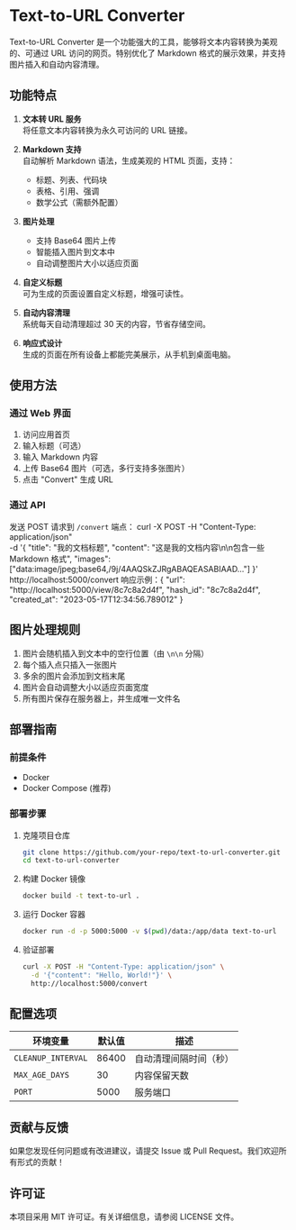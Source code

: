 # Text-to-URL Converter

Text-to-URL Converter 是一个功能强大的工具，能够将文本内容转换为美观的、可通过 URL 访问的网页。特别优化了 Markdown 格式的展示效果，并支持图片插入和自动内容清理。


## 功能特点
1. **文本转 URL 服务**  
   将任意文本内容转换为永久可访问的 URL 链接。

2. **Markdown 支持**  
   自动解析 Markdown 语法，生成美观的 HTML 页面，支持：
   - 标题、列表、代码块
   - 表格、引用、强调
   - 数学公式（需额外配置）

3. **图片处理**  
   - 支持 Base64 图片上传
   - 智能插入图片到文本中
   - 自动调整图片大小以适应页面

4. **自定义标题**  
   可为生成的页面设置自定义标题，增强可读性。

5. **自动内容清理**  
   系统每天自动清理超过 30 天的内容，节省存储空间。

6. **响应式设计**  
   生成的页面在所有设备上都能完美展示，从手机到桌面电脑。


## 使用方法
### 通过 Web 界面
1. 访问应用首页
2. 输入标题（可选）
3. 输入 Markdown 内容
4. 上传 Base64 图片（可选，多行支持多张图片）
5. 点击 "Convert" 生成 URL

### 通过 API
发送 POST 请求到 `/convert` 端点：
curl -X POST -H "Content-Type: application/json" \
  -d '{
    "title": "我的文档标题",
    "content": "这是我的文档内容\n\n包含一些 Markdown 格式",
    "images": ["data:image/jpeg;base64,/9j/4AAQSkZJRgABAQEASABIAAD..."]
  }' \
  http://localhost:5000/convert
响应示例：{
  "url": "http://localhost:5000/view/8c7c8a2d4f",
  "hash_id": "8c7c8a2d4f",
  "created_at": "2023-05-17T12:34:56.789012"
}

## 图片处理规则
1. 图片会随机插入到文本中的空行位置（由 `\n\n` 分隔）
2. 每个插入点只插入一张图片
3. 多余的图片会添加到文档末尾
4. 图片会自动调整大小以适应页面宽度
5. 所有图片保存在服务器上，并生成唯一文件名


## 部署指南
### 前提条件
- Docker
- Docker Compose (推荐)

### 部署步骤
1. 克隆项目仓库
   ```bash
   git clone https://github.com/your-repo/text-to-url-converter.git
   cd text-to-url-converter
   ```

2. 构建 Docker 镜像
   ```bash
   docker build -t text-to-url .
   ```

3. 运行 Docker 容器
   ```bash
   docker run -d -p 5000:5000 -v $(pwd)/data:/app/data text-to-url
   ```

4. 验证部署
   ```bash
   curl -X POST -H "Content-Type: application/json" \
     -d '{"content": "Hello, World!"}' \
     http://localhost:5000/convert
   ```


## 配置选项
| 环境变量          | 默认值   | 描述                     |
|-------------------|----------|--------------------------|
| `CLEANUP_INTERVAL` | 86400    | 自动清理间隔时间（秒）   |
| `MAX_AGE_DAYS`     | 30       | 内容保留天数             |
| `PORT`             | 5000     | 服务端口                 |


## 贡献与反馈
如果您发现任何问题或有改进建议，请提交 Issue 或 Pull Request。我们欢迎所有形式的贡献！


## 许可证
本项目采用 MIT 许可证。有关详细信息，请参阅 LICENSE 文件。
    